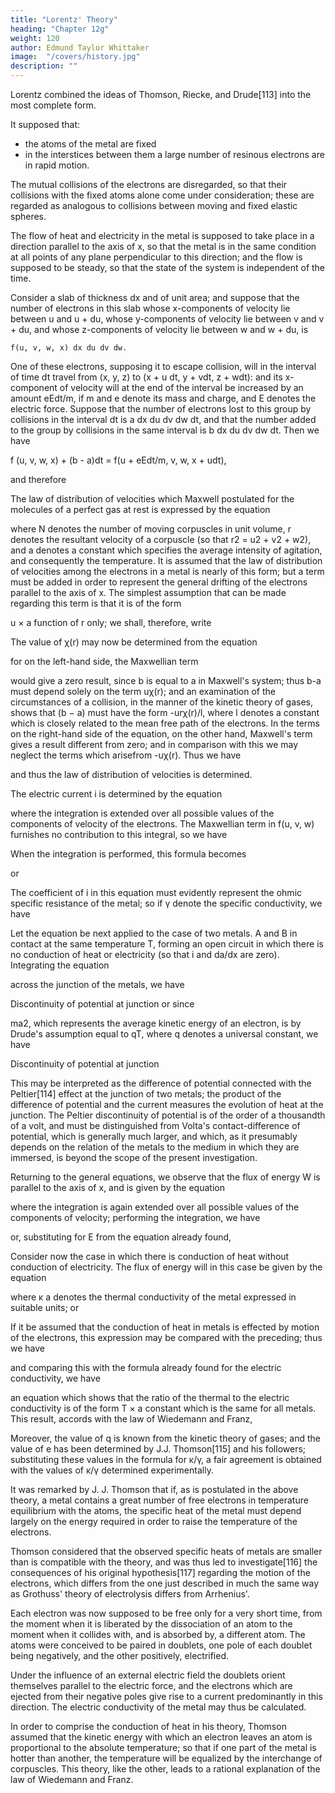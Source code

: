 ```yaml
---
title: "Lorentz' Theory"
heading: "Chapter 12g"
weight: 120
author: Edmund Taylor Whittaker
image:  "/covers/history.jpg"
description: ""
---
```



Lorentz combined the ideas of Thomson, Riecke, and Drude[113] into the most complete form.

It supposed that:
- the atoms of the metal are fixed
- in the interstices between them a large number of resinous electrons are in rapid motion. 

The mutual collisions of the electrons are disregarded, so that their collisions with the fixed atoms alone come under consideration; these are regarded as analogous to collisions between moving and fixed elastic spheres.

The flow of heat and electricity in the metal is supposed to take place in a direction parallel to the axis of x, so that the metal is in the same condition at all points of any plane perpendicular to this direction; and the flow is supposed to be steady, so that the state of the system is independent of the time.

Consider a slab of thickness dx and of unit area; and suppose that the number of electrons in this slab whose x-components of velocity lie between u and u + du, whose y-components of velocity lie between v and v + du, and whose z-components of velocity lie between w and w + du, is

```
f(u, v, w, x) dx du dv dw.
```

One of these electrons, supposing it to escape collision, will in the interval of time dt travel from (x, y, z) to (x + u dt, y + vdt, z + wdt): and its x-component of velocity will at the end of the interval be increased by an amount eEdt/m, if m and e denote its mass and charge, and E denotes the electric force. Suppose that the number of electrons lost to this group by collisions in the interval dt is a dx du dv dw dt, and that the ​number added to the group by collisions in the same interval is b dx du dv dw dt. Then we have

f (u, v, w, x) + (b - a)dt = f(u + eEdt/m, v, w, x + udt),

and therefore

The law of distribution of velocities which Maxwell postulated for the molecules of a perfect gas at rest is expressed by the equation


where N denotes the number of moving corpuscles in unit volume, r denotes the resultant velocity of a corpuscle (so that r2 = u2 + v2 + w2), and a denotes a constant which specifies the average intensity of agitation, and consequently the temperature. It is assumed that the law of distribution of velocities among the electrons in a metal is nearly of this form; but a term must be added in order to represent the general drifting of the electrons parallel to the axis of x. The simplest assumption that can be made regarding this term is that it is of the form

u × a function of r only;
we shall, therefore, write

The value of χ(r) may now be determined from the equation


for on the left-hand side, the Maxwellian term

would give a zero result, since b is equal to a in Maxwell's system; thus b-a must depend solely on the term uχ(r); and ​an examination of the circumstances of a collision, in the manner of the kinetic theory of gases, shows that (b − a) must have the form -urχ(r)/l, where l denotes a constant which is closely related to the mean free path of the electrons. In the terms on the right-hand side of the equation, on the other hand, Maxwell's term gives a result different from zero; and in comparison with this we may neglect the terms which arisefrom -uχ(r). Thus we have

and thus the law of distribution of velocities is determined.

The electric current i is determined by the equation

where the integration is extended over all possible values of the components of velocity of the electrons. The Maxwellian term in f(u, v, w) furnishes no contribution to this integral, so we have

When the integration is performed, this formula becomes

or

The coefficient of i in this equation must evidently represent the ohmic specific resistance of the metal; so if γ denote the specific conductivity, we have

Let the equation be next applied to the case of two metals. A and B in contact at the same temperature T, forming an ​open circuit in which there is no conduction of heat or electricity (so that i and da/dx are zero). Integrating the equation

across the junction of the metals, we have

Discontinuity of potential at junction 
or since 

ma2, which represents the average kinetic energy of an electron, is by Drude's assumption equal to qT, where q denotes a universal constant, we have

Discontinuity of potential at junction 

This may be interpreted as the difference of potential connected with the Peltier[114] effect at the junction of two metals; the product of the difference of potential and the current measures the evolution of heat at the junction. The Peltier discontinuity of potential is of the order of a thousandth of a volt, and must be distinguished from Volta's contact-difference of potential, which is generally much larger, and which, as it presumably depends on the relation of the metals to the medium in which they are immersed, is beyond the scope of the present investigation.

Returning to the general equations, we observe that the flux of energy W is parallel to the axis of x, and is given by the equation


where the integration is again extended over all possible values of the components of velocity; performing the integration, we have


or, substituting for E from the equation already found,

Consider now the case in which there is conduction of heat without conduction of electricity. The flux of energy will in this case be given by the equation

where κ a denotes the thermal conductivity of the metal expressed in suitable units; or

If it be assumed that the conduction of heat in metals is effected by motion of the electrons, this expression may be compared with the preceding; thus we have

and comparing this with the formula already found for the electric conductivity, we have

an equation which shows that the ratio of the thermal to the electric conductivity is of the form T × a constant which is the same for all metals. This result, accords with the law of Wiedemann and Franz,

Moreover, the value of q is known from the kinetic theory of gases; and the value of e has been determined by J.J. Thomson[115] and his followers; substituting these values in the formula for κ/γ, a fair agreement is obtained with the values of κ/γ determined experimentally.

It was remarked by J. J. Thomson that if, as is postulated in the above theory, a metal contains a great number of free electrons in temperature equilibrium with the atoms, the specific heat of the metal must depend largely on the energy required in order to raise the temperature of the electrons.

Thomson considered that the observed specific heats of metals are smaller than is compatible with the theory, and was thus led to investigate[116] the consequences of his original hypothesis[117] regarding the motion of the electrons, which differs from the one just described in much the same way as Grothuss' theory of electrolysis differs from Arrhenius'. 

Each electron was now supposed to be free only for a very short time, from the moment when it is liberated by the dissociation of an atom to the moment when it collides with, and is absorbed by, a different atom. The atoms were conceived to be paired in doublets, one pole of each doublet being negatively, and the other positively, electrified. 

Under the influence of an external electric field the doublets orient themselves parallel to the electric force, and the electrons which are ejected from their negative poles give rise to a current predominantly in this direction. The electric conductivity of the metal may thus be calculated. 

In order to comprise the conduction of heat in his theory, Thomson assumed that the kinetic energy with which an electron leaves an atom is proportional to the absolute temperature; so that if one part of the metal is hotter than another, the temperature will be equalized by the interchange of corpuscles. This theory, like the other, leads to a rational explanation of the law of Wiedemann and Franz.

